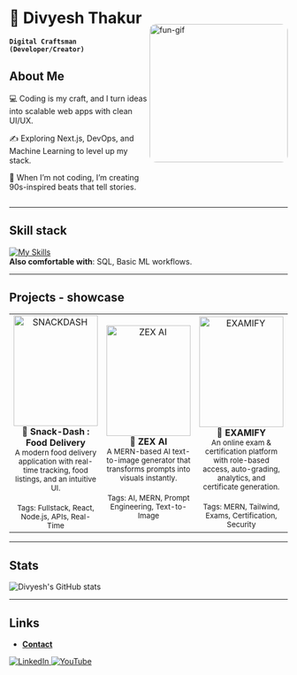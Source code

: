<!-- Top section with Image on Right -->
<div style="display: flex; align-items: center; justify-content: space-between;">
  <div>
    
# 👑 Divyesh Thakur  
**`Digital Craftsman (Developer/Creator)`**  

## About Me
💻 Coding is my craft, and I turn ideas into scalable web apps with clean UI/UX.  

✍️ Exploring Next.js, DevOps, and Machine Learning to level up my stack.  

🎵 When I’m not coding, I’m creating 90s-inspired beats that tell stories.  

  </div>
  <div>
    <img src="https://user-images.githubusercontent.com/74038190/212741999-016fddbd-617a-4448-8042-0ecf907aea25.gif" 
         alt="fun-gif"
         width="250"
         style="border-radius:12px;"/>
  </div>
</div>

---

## Skill stack
<!-- Skill icons provided by skill-icons. Full icon list and names:
     https://github.com/tandpfun/skill-icons?tab=readme-ov-file#icons-list -->
[![My Skills](https://skillicons.dev/icons?i=java,python,html,css,javascript,react,express,mongodb,vite,tailwind,nodejs,git,github,mysql,netlify,&theme=light)](https://skillicons.dev)  
**Also comfortable with**: SQL, Basic ML workflows.  

---

## Projects - showcase  

<table>
  <tr>
    <td align="center" width="33%">
        <img src="https://media.gettyimages.com/id/1404009564/vector/food-delivery-concept.jpg?s=612x612&w=0&k=20&c=v3C97YQu612tkg3RGiEhpEzEz5-p9AYHViwAwKTgZyA="
             alt="SNACKDASH"
             style="width:100%; height:200px; object-fit:cover;"/>
      <br/>
      <b> 🍔 Snack-Dash : Food Delivery</b><br/>
      <sub>A modern food delivery application with real-time tracking, food listings, and an intuitive UI.</sub><br/>
      <br/>
      <sub>Tags: Fullstack, React, Node.js, APIs, Real-Time</sub>
    </td>
    <td align="center" width="33%">
        <img src="https://media.gettyimages.com/id/1346301198/photo/robotic-arms-making-tree.jpg?s=612x612&w=0&k=20&c=oUNhMJmieD7k6uBYH088OkHKah1GSjvCqXPUMbRQaOY="
             alt="ZEX AI"
             style="width:100%; height:200px; object-fit:cover;"/>
      <br/>
      <b> 🤖 ZEX AI</b><br/>
      <sub>A MERN-based AI text-to-image generator that transforms prompts into visuals instantly.</sub><br/>
      <br/>
      <sub>Tags: AI, MERN, Prompt Engineering, Text-to-Image</sub>
    </td>
    <td align="center" width="33%">
        <img src="https://media.gettyimages.com/id/1442429496/vector/educational-exam-flat-design-vector-illustration.jpg?s=612x612&w=0&k=20&c=9jmGx4jKsEwRUJ74Q6_w-hVqGe6GRW4GUIGqVhQjLZM="
             alt="EXAMIFY"
             style="width:100%; height:200px; object-fit:cover;"/>
      <br/>
      <b> 📝 EXAMIFY </b><br/>
      <sub>An online exam & certification platform with role-based access, auto-grading, analytics, and certificate generation.</sub><br/>
      <br/>
      <sub>Tags: MERN, Tailwind, Exams, Certification, Security</sub>
    </td>
  </tr>
</table>

---

## Stats  
    
![Divyesh's GitHub stats](https://github-readme-stats.vercel.app/api?username=divyeshthaakur&show_icons=true&theme=gruvbox)  

---

## Links  
- [**Contact**](mailto:thaakurdivyesh@gmail.com)  

<a href="https://www.linkedin.com/in/thaakur-divyesh/" target="blank">
  <img src="https://skillicons.dev/icons?i=linkedin" alt="LinkedIn" />
</a>

<a href="https://www.youtube.com/channel/UCNVFQDH0ltPfXGb3jTaXkIA" target="blank">
  <img src="https://img.shields.io/badge/YouTube-FF0000?style=for-the-badge&logo=youtube&logoColor=white" 
       alt="YouTube"/>
</a>

